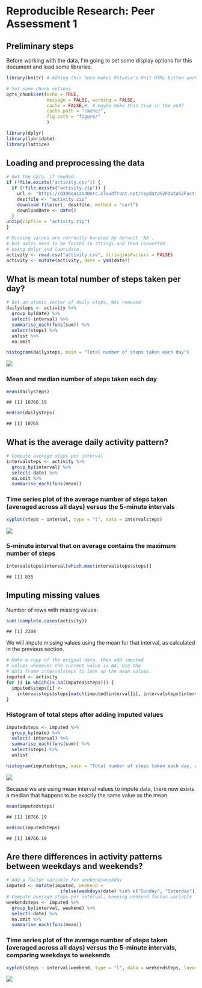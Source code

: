 # Reproducible Research: Peer Assessment 1

## Preliminary steps
Before working with the data, I'm going to set some display options for this document and load some libraries.

```r
library(knitr) # Adding this here makes RStudio's Knit HTML button work

# Set some chunk options
opts_chunk$set(echo = TRUE,
               message = FALSE, warning = FALSE,
               cache = FALSE,#, # maybe make this true in the end?
               cache.path = "cache/", 
               fig.path = "figure/"
               )
```


```r
library(dplyr)
library(lubridate)
library(lattice)
```

## Loading and preprocessing the data

```r
# Get the data, if needed.
if (!file.exists("activity.csv")) {
  if (!file.exists("activity.zip")) {
    url <- "https://d396qusza40orc.cloudfront.net/repdata%2Fdata%2Factivity.zip"
    destfile <- "activity.zip"
    download.file(url, destfile, method = "curl")
    downloadDate <- date()
  }
unzip(zipfile = "activity.zip")
}

# Missing values are correctly handled by default 'NA',
# but dates need to be forced to strings and then converted
# using dplyr and lubridate.
activity <- read.csv("activity.csv", stringsAsFactors = FALSE)
activity <- mutate(activity, date = ymd(date))
```


## What is mean total number of steps taken per day?

```r
# Get an atomic vector of daily steps, NAs removed
dailysteps <- activity %>%
  group_by(date) %>% 
  select(-interval) %>%
  summarise_each(funs(sum)) %>% 
  select(steps) %>% 
  unlist %>% 
  na.omit
```


```r
histogram(dailysteps, main = "Total number of steps taken each day")
```

![](figure/unnamed-chunk-2-1.png) 

### Mean and median number of steps taken each day

```r
mean(dailysteps)
```

```
## [1] 10766.19
```

```r
median(dailysteps)
```

```
## [1] 10765
```


## What is the average daily activity pattern?

```r
# Compute average steps per interval
intervalsteps <- activity %>%
  group_by(interval) %>%
  select(-date) %>%
  na.omit %>%
  summarise_each(funs(mean))
```

### Time series plot of the average number of steps taken (averaged across all days) versus the 5-minute intervals

```r
xyplot(steps ~ interval, type = "l", data = intervalsteps)
```

![](figure/unnamed-chunk-4-1.png) 

### 5-minute interval that on average contains the maximum number of steps

```r
intervalsteps$interval[which.max(intervalsteps$steps)]
```

```
## [1] 835
```

## Imputing missing values
Number of rows with missing values:

```r
sum(!complete.cases(activity))
```

```
## [1] 2304
```

We will impute missing values using the mean for that interval, as calculated in the previous section.

```r
# Make a copy of the orignal data, then add imputed
# values whenever the current value is NA. Use the
# data frame intervalsteps to look up the mean values.
imputed <- activity
for (i in which(is.na(imputed$steps))) {
  imputed$steps[i] <- 
    intervalsteps$steps[match(imputed$interval[i], intervalsteps$interval)]
}
```

### Histogram of total steps after adding imputed values

```r
imputedsteps <- imputed %>%
  group_by(date) %>% 
  select(-interval) %>%
  summarise_each(funs(sum)) %>% 
  select(steps) %>% 
  unlist
```

```r
histogram(imputedsteps, main = "Total number of steps taken each day, with imputed values")
```

![](figure/unnamed-chunk-9-1.png) 

Because we are using mean interval values to impute data, there now exists a median that happens to be exactly the same value as the mean.

```r
mean(imputedsteps)
```

```
## [1] 10766.19
```

```r
median(imputedsteps)
```

```
## [1] 10766.19
```


## Are there differences in activity patterns between weekdays and weekends?

```r
# Add a factor variable for weekend/weekday
imputed <- mutate(imputed, weekend = 
                    ifelse(weekdays(date) %in% c("Sunday", "Saturday"), "weekend", "weekday"))
# Compute average steps per interval, keeping weekend factor variable
weekendsteps <- imputed %>%
  group_by(interval, weekend) %>%
  select(-date) %>%
  na.omit %>%
  summarise_each(funs(mean))
```
### Time series plot of the average number of steps taken (averaged across all days) versus the 5-minute intervals, comparing weekdays to weekends

```r
xyplot(steps ~ interval|weekend, type = "l", data = weekendsteps, layout=c(1, 2))
```

![](figure/unnamed-chunk-11-1.png) 

